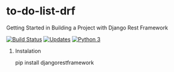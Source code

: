 # to-do-list-drf
Getting Started in Building a Project with Django Rest Framework


[![Build Status](https://app.travis-ci.com/uadson/to-do-list-drf.svg?branch=main)](https://app.travis-ci.com/uadson/to-do-list-drf)    [![Updates](https://pyup.io/repos/github/uadson/to-do-list-drf/shield.svg)](https://pyup.io/repos/github/uadson/to-do-list-drf/)    [![Python 3](https://pyup.io/repos/github/uadson/to-do-list-drf/python-3-shield.svg)](https://pyup.io/repos/github/uadson/to-do-list-drf/)


1. Instalation

	pip install djangorestframework
